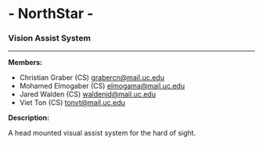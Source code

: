 # - NorthStar -
### Vision Assist System
---

**Members:**
 - Christian Graber (CS) [grabercn@mail.uc.edu](mailto:grabercn@mail.uc.edu)
 - Mohamed Elmogaber (CS) [elmogama@mail.uc.edu](mailto:elmogama@mail.uc.edu)
 - Jared Walden (CS) [waldenjd@mail.uc.edu](mailto:waldenjd@mail.uc.edu)
 - Viet Ton (CS) [tonvt@mail.uc.edu](mailto:tonvt@mail.uc.edu)

**Description:**

A head mounted visual assist system for the hard of sight. 
